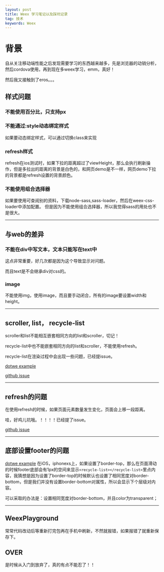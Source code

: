 ```yaml
---
layout: post
title: Weex 学习笔记以及踩坑记录
tag: 技术
keywords: Weex
---
```


# 背景
自从关注移动端性能之后发现需要学习的东西越来越多，先是浏览器的动销分析，然后cordova使用，再到现在多weex学习，emm，真好！


然后我又接触到了eros。。。

## 样式问题

### 不能使用百分比，只支持px

### 不能通过:style动态绑定样式

如果要动态绑定样式，可以通过切换class来实现


### refresh样式

refresh在ios测试时，如果下拉的距离超过了viewHeight，那么会执行刷新操作，但是多拉出的距离的背景是白色的，和网页demo是不一样，网页demo下拉的背景都是refresh设置的背景颜色。

### 不能使用组合选择器

如果要使用可查阅别的资料，下载node-sass,sass-loader，然后在weex-css-loader中添加配置。
但是因为不能使用组合选择器，所以我觉得sass的用处也不是很大。

---

## 与web的差异

### 不能在div中写文本，文本只能写在text中

这点非常重要，好几次都是因为这个导致显示对问题。

而且text是不会继承div对css的。

### image

不能使用img，使用image，而且要手动闭合，所有的image要设置width和height。

---

## scroller, list， recycle-list

scroller和list不能相互嵌套相同方向的list和scroller，切记！

recycle-list中也不能嵌套相同方向的list和scroller，不能使用refresh。

recycle-list在渲染过程中会出现一些问题，已经提issue。

[dotwe example](http://dotwe.org/vue/9fa9d2f489d1988f7334aeabcae802df)

[github issue](https://github.com/apache/incubator-weex/issues/1629)

---

## refresh的问题

在使用refresh的时候，如果页面元素数量发生变化，页面会上移一段距离。

哇，好鸡儿坑哦。！！！！已经提了issue。

[github issue](https://github.com/apache/incubator-weex/issues/1633)

---

## 底部设置footer的问题

[dotwe example](http://dotwe.org/vue/ab28e101498e78b1730251a727838c5f)
在iOS，iphonexs上，如果设置了border-top，那么在页面滑动的时候footer底部会有1px的空间来显示`<recycle-list></recycle-list>`里点内容，我猜想是因为设置了border-top的时候默认也设置了相同宽度对border-bottom，但是我们并没有设置border-bottom对属性，所以会显示下个层级对内容。

可以采取的办法是：设置相同宽度对border-bottom，并且color为transparent；


---

## WeexPlayground

常常代码改动后等重新打完包再在手机中刷新，不然就报错，如果报错了就重新保存下。


## OVER

是时候从入门到放弃了，真的有点不能忍了！！